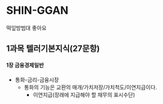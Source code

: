 # SHIN-GGAN
떡잎방범대
좋아요
 
## 1과목 텔러기본지식(27문항)
 #### 1장 금융경제일반
 * 통화-금리-금융시장
    - 통화의 기능은 교환의 매개/가치저장/가치척도/이연지급이다.
      - 이연지급(장래에 지급해야 할 채무의 표시수단)
